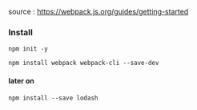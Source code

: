 source : https://webpack.js.org/guides/getting-started


### Install

```
npm init -y
```

```
npm install webpack webpack-cli --save-dev
```

#### later on
```
npm install --save lodash
```

